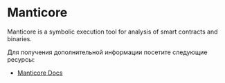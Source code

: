 # Manticore

Manticore is a symbolic execution tool for analysis of smart contracts and binaries.

Для получения дополнительной информации посетите следующие ресурсы:

- [Manticore Docs](https://manticore.readthedocs.io/)
